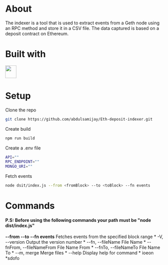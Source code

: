 # About
The indexer is a tool that is used to extract events from a Geth node using an RPC method and store it in a CSV file. The data captured is based on a deposit contract on Ethereum.

# Built with
<a href="https://www.typescriptlang.org/" >
<img src="https://camo.githubusercontent.com/3f51c9e4df2ed06b09943fce5082aa1b87de388710df73a072ed260a1fbfcf36/68747470733a2f2f63646e2e776f726c64766563746f726c6f676f2e636f6d2f6c6f676f732f747970657363726970742e737667" width="35px" height="40px" > </img>
</a> 

# Setup
Clone the repo
```sh 
git clone https://github.com/abdulsamijay/Eth-deposit-indexer.git
```
Create build
```sh
npm run build
```


Create a .env file
```sh
API=""
RPC_ENDPOINT=""
MONGO_URI=""
```
Fetch events
```sh
node dsit/index.js --from <fromBlock> --to <toBlock> --fn events
```

# Commands

<h4>P.S: Before using the following commands your path must be "node dist/index.js" </h4>
<b>--from <fromBlock> --to <toBlock> --fn events</b>    Fetches events from the specified block range
* -V, --version                                          Output the version number
* --fn, --fileName <optional fileName>                   File Name
*  --fnFrom, --fileNameFrom <optional fileName>           File Name From
*  --fnTo, --fileNameTo <optional fileName>               File Name To
*  --m, merge                                             Merge files
*  --help                                                 Display help for command
* ioeon
  *sdofo
